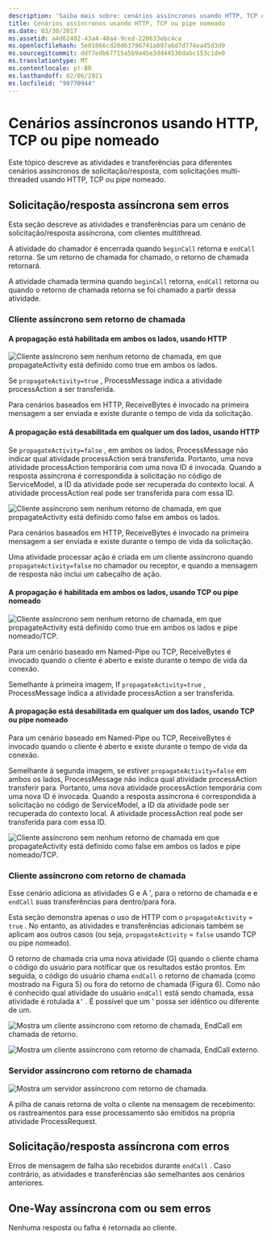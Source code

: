 ```yaml
---
description: 'Saiba mais sobre: cenários assíncronos usando HTTP, TCP ou Named-Pipe'
title: Cenários assíncronos usando HTTP, TCP ou pipe nomeado
ms.date: 03/30/2017
ms.assetid: a4d62402-43a4-48a4-9ced-220633ebc4ce
ms.openlocfilehash: 5e01866cd20d63796741a097a6d7d774ea45d3d9
ms.sourcegitcommit: ddf7edb67715a5b9a45e3dd44536dabc153c1de0
ms.translationtype: MT
ms.contentlocale: pt-BR
ms.lasthandoff: 02/06/2021
ms.locfileid: "99770944"
---
```

# <a name="asynchronous-scenarios-using-http-tcp-or-named-pipe"></a>Cenários assíncronos usando HTTP, TCP ou pipe nomeado

Este tópico descreve as atividades e transferências para diferentes cenários assíncronos de solicitação/resposta, com solicitações multi-threaded usando HTTP, TCP ou pipe nomeado.  
  
## <a name="asynchronous-requestreply-without-errors"></a>Solicitação/resposta assíncrona sem erros  

 Esta seção descreve as atividades e transferências para um cenário de solicitação/resposta assíncrona, com clientes multithread.  
  
 A atividade do chamador é encerrada quando `beginCall` retorna e `endCall` retorna. Se um retorno de chamada for chamado, o retorno de chamada retornará.  
  
 A atividade chamada termina quando `beginCall` retorna, `endCall` retorna ou quando o retorno de chamada retorna se foi chamado a partir dessa atividade.  
  
### <a name="asynchronous-client-without-callback"></a>Cliente assíncrono sem retorno de chamada  
  
#### <a name="propagation-is-enabled-on-both-sides-using-http"></a>A propagação está habilitada em ambos os lados, usando HTTP  

 ![Cliente assíncrono sem nenhum retorno de chamada, em que propagateActivity está definido como true em ambos os lados.](./media/asynchronous-scenarios-using-http-tcp-or-named-pipe/asynchronous-client-no-callback.gif)
  
 Se `propagateActivity=true` , ProcessMessage indica a atividade processAction a ser transferida.  
  
 Para cenários baseados em HTTP, ReceiveBytes é invocado na primeira mensagem a ser enviada e existe durante o tempo de vida da solicitação.  
  
#### <a name="propagation-is-disabled-on-either-sides-using-http"></a>A propagação está desabilitada em qualquer um dos lados, usando HTTP  

 Se `propagateActivity=false` , em ambos os lados, ProcessMessage não indicar qual atividade processAction será transferida. Portanto, uma nova atividade processAction temporária com uma nova ID é invocada. Quando a resposta assíncrona é correspondida à solicitação no código de ServiceModel, a ID da atividade pode ser recuperada do contexto local. A atividade processAction real pode ser transferida para com essa ID.  
  
 ![Cliente assíncrono sem nenhum retorno de chamada, em que propagateActivity está definido como false em ambos os lados.](./media/asynchronous-scenarios-using-http-tcp-or-named-pipe/asynchronous-scenario-propagation-disabled-either-side.gif)  

 Para cenários baseados em HTTP, ReceiveBytes é invocado na primeira mensagem a ser enviada e existe durante o tempo de vida da solicitação.  
  
 Uma atividade processar ação é criada em um cliente assíncrono quando `propagateActivity=false` no chamador ou receptor, e quando a mensagem de resposta não inclui um cabeçalho de ação.  
  
#### <a name="propagation-is-enabled-on-both-sides-using-tcp-or-named-pipe"></a>A propagação é habilitada em ambos os lados, usando TCP ou pipe nomeado  

 ![Cliente assíncrono sem nenhum retorno de chamada, em que propagateActivity está definido como true em ambos os lados e pipe nomeado/TCP.](./media/asynchronous-scenarios-using-http-tcp-or-named-pipe/asynchronous-scenario-propagation-enabled-using-tcp.gif)  
  
 Para um cenário baseado em Named-Pipe ou TCP, ReceiveBytes é invocado quando o cliente é aberto e existe durante o tempo de vida da conexão.  
  
 Semelhante à primeira imagem, If `propagateActivity=true` , ProcessMessage indica a atividade processAction a ser transferida.  
  
#### <a name="propagation-is-disabled-on-either-sides-using-tcp-or-named-pipe"></a>A propagação está desabilitada em qualquer um dos lados, usando TCP ou pipe nomeado  

 Para um cenário baseado em Named-Pipe ou TCP, ReceiveBytes é invocado quando o cliente é aberto e existe durante o tempo de vida da conexão.  
  
 Semelhante à segunda imagem, se estiver `propagateActivity=false` em ambos os lados, ProcessMessage não indica qual atividade processAction transferir para. Portanto, uma nova atividade processAction temporária com uma nova ID é invocada. Quando a resposta assíncrona é correspondida à solicitação no código de ServiceModel, a ID da atividade pode ser recuperada do contexto local. A atividade processAction real pode ser transferida para com essa ID.  
  
 ![Cliente assíncrono sem nenhum retorno de chamada em que propagateActivity está definido como false em ambos os lados e pipe nomeado/TCP.](./media/asynchronous-scenarios-using-http-tcp-or-named-pipe/asynchronous-scenario-propagation-disabled-using-tcp.gif)  

### <a name="asynchronous-client-with-callback"></a>Cliente assíncrono com retorno de chamada  

 Esse cenário adiciona as atividades G e A ', para o retorno de chamada e e `endCall` suas transferências para dentro/para fora.  
  
 Esta seção demonstra apenas o uso de HTTP com o `propagateActivity` = `true` . No entanto, as atividades e transferências adicionais também se aplicam aos outros casos (ou seja, `propagateActivity` = `false` usando TCP ou pipe nomeado).  
  
 O retorno de chamada cria uma nova atividade (G) quando o cliente chama o código do usuário para notificar que os resultados estão prontos. Em seguida, o código do usuário chama `endCall` o retorno de chamada (como mostrado na Figura 5) ou fora do retorno de chamada (Figura 6). Como não é conhecido qual atividade do usuário `endCall` está sendo chamada, essa atividade é rotulada `A’` . É possível que um ' possa ser idêntico ou diferente de um.  
  
 ![Mostra um cliente assíncrono com retorno de chamada, EndCall em chamada de retorno.](./media/asynchronous-scenarios-using-http-tcp-or-named-pipe/asynchronous-client-callback-endcall-in-callback.gif)  

 ![Mostra um cliente assíncrono com retorno de chamada, EndCall externo.](./media/asynchronous-scenarios-using-http-tcp-or-named-pipe/asynchronous-client-callback-endcall-outside-callback.gif)  

### <a name="asynchronous-server-with-callback"></a>Servidor assíncrono com retorno de chamada  

 ![Mostra um servidor assíncrono com retorno de chamada.](./media/asynchronous-scenarios-using-http-tcp-or-named-pipe/asynchronous-server-callback.gif)  

 A pilha de canais retorna de volta o cliente na mensagem de recebimento: os rastreamentos para esse processamento são emitidos na própria atividade ProcessRequest.  
  
## <a name="asynchronous-requestreply-with-errors"></a>Solicitação/resposta assíncrona com erros  

 Erros de mensagem de falha são recebidos durante `endCall` . Caso contrário, as atividades e transferências são semelhantes aos cenários anteriores.  
  
## <a name="asynchronous-one-way-with-or-without-errors"></a>One-Way assíncrona com ou sem erros  

 Nenhuma resposta ou falha é retornada ao cliente.
